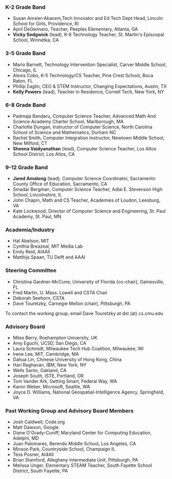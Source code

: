 ### K-2 Grade Band ###
* Susan Amsler-Akacem,Tech Innovator and Ed Tech Dept Head, Lincoln School for Girls, Providence, RI
* April DeGennaro, Teacher, Peeples Elementary, Atlanta, GA
* **Vicky Sedgwick** (lead), K-8 Technology Teacher, St. Martin's Episcopal School, Winnetka, CA

### 3-5 Grade Band ###
* Marlo Barnett, Technology Intervention Specialist, Carver Middle School, Chicago, IL
* Alexis Cobo, K-5 Technology/CS Teacher, Pine Crest School, Boca Raton, FL
* Phillip Eaglin, CEO & STEM Instructor, Changing Expectations, Austin, TX
* **Kelly Powers** (lead), Teacher in Residence, Cornell Tech, New York, NY

### 6-8 Grade Band ###
* Padmaja Bandaru, Computer Science Teacher, Advanced Math And Science Academy Charter School, Marlborough, MA
* Charlotte Dungan, Instructor of Computer Science, North Carolina School of Science and Mathematics, Durham NC
* Rachel Smith, Computer Integration Instructor, Newtown Middle School, New Milford, CT
* **Sheena Vaidyanathan** (lead), Computer Science Teacher, Los Altos School District, Los Altos, CA

### 9-12 Grade Band ###
* **Jared Amalong** (lead), Computer Science Coordinator, Sacramento County Office of Education, Sacramento, CA
* Smadar Bergman, Computer Science Teacher, Adlai E. Stevenson High School, Lincolnshire, IL
* John Chapin, Math and CS Teacher, Academies of Loudon, Leesburg, VA
* Kate Lockwood, Director of Computer Science and Engineering, St. Paul Academy, St. Paul, MN

### Academia/Industry ###
* Hal Abelson, MIT
* Cynthia Breazeal, MIT Media Lab
* Emily Reid, AI4All
* Matthijs Spaan, TU Delft and AAAI

### Steering Committee ###
* Christina Gardner-McCune, University of Florida (co-chair), Gainesville, FL
* Fred Martin, U. Mass. Lowell and CSTA Chair
* Deborah Seehorn, CSTA
* Dave Touretzky, Carnegie Mellon (chair), Pittsburgh, PA

To contact the working group, email Dave Touretzky at dst (at) cs.cmu.edu

### Advisory Board ###
* Miles Berry, Roehampton University, UK
* Amy Eguchi, UCSD, San Diego, CA
* Laura Schmidt, Milwaukee Tech Hub Coalition, Milwaukee, WI
* Irene Lee, MIT, Cambridge, MA
* Dahua Lin, Chinese University of Hong Kong, China
* Hari Raghavan, IBM, New York, NY
* Wells Santo, Oakland, CA
* Joseph South, ISTE, Portland, OR
* Tom Vander Ark, Getting Smart, Federal Way, WA
* Karon Weber, Microsoft, Seattle, WA
* Joyce D. Williams, National Geospatial-Intelligence Agency, Springfield, VA

### Past Working Group and Advisory Board Members ###
* Josh Caldwell, Code.org
* Matt Dawson, Google
* Diane O'Grady-Cuniff, Maryland Center for Computing Education, Adelphi, MD
* Juan Palomares, Berendo Middle School, Los Angeles, CA
* Minsoo Park, Countryside School, Champaign IL
* Tess Posner, AI4All
* Brian Stamford, Allegheny Intermediate Unit, Pittsburgh, PA
* Melissa Unger, Elementary STEAM Teacher, South Fayette School District, South Fayette, PA
